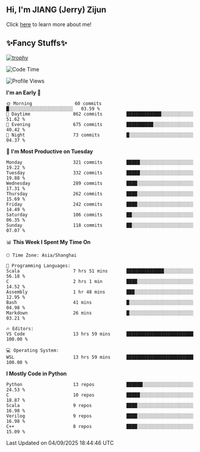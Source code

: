 ## Hi, I'm JIANG (Jerry) Zijun

Click [here](https://jzjerry.github.io/about/) to learn more about me!

## ✨Fancy Stuffs✨
[![trophy](https://github-profile-trophy.vercel.app/?username=jzjerry&theme=onedark)](https://github.com/ryo-ma/github-profile-trophy)
<!--START_SECTION:waka-->
![Code Time](http://img.shields.io/badge/Code%20Time-1%2C496%20hrs%2040%20mins-blue)

![Profile Views](http://img.shields.io/badge/Profile%20Views-0-blue)

**I'm an Early 🐤** 

```text
🌞 Morning                60 commits          █░░░░░░░░░░░░░░░░░░░░░░░░   03.59 % 
🌆 Daytime                862 commits         █████████████░░░░░░░░░░░░   51.62 % 
🌃 Evening                675 commits         ██████████░░░░░░░░░░░░░░░   40.42 % 
🌙 Night                  73 commits          █░░░░░░░░░░░░░░░░░░░░░░░░   04.37 % 
```
📅 **I'm Most Productive on Tuesday** 

```text
Monday                   321 commits         █████░░░░░░░░░░░░░░░░░░░░   19.22 % 
Tuesday                  332 commits         █████░░░░░░░░░░░░░░░░░░░░   19.88 % 
Wednesday                289 commits         ████░░░░░░░░░░░░░░░░░░░░░   17.31 % 
Thursday                 262 commits         ████░░░░░░░░░░░░░░░░░░░░░   15.69 % 
Friday                   242 commits         ████░░░░░░░░░░░░░░░░░░░░░   14.49 % 
Saturday                 106 commits         ██░░░░░░░░░░░░░░░░░░░░░░░   06.35 % 
Sunday                   118 commits         ██░░░░░░░░░░░░░░░░░░░░░░░   07.07 % 
```


📊 **This Week I Spent My Time On** 

```text
🕑︎ Time Zone: Asia/Shanghai

💬 Programming Languages: 
Scala                    7 hrs 51 mins       ██████████████░░░░░░░░░░░   56.18 % 
C                        2 hrs 1 min         ████░░░░░░░░░░░░░░░░░░░░░   14.52 % 
Assembly                 1 hr 48 mins        ███░░░░░░░░░░░░░░░░░░░░░░   12.95 % 
Bash                     41 mins             █░░░░░░░░░░░░░░░░░░░░░░░░   04.98 % 
Markdown                 26 mins             █░░░░░░░░░░░░░░░░░░░░░░░░   03.21 % 

🔥 Editors: 
VS Code                  13 hrs 59 mins      █████████████████████████   100.00 % 

💻 Operating System: 
WSL                      13 hrs 59 mins      █████████████████████████   100.00 % 
```

**I Mostly Code in Python** 

```text
Python                   13 repos            ██████░░░░░░░░░░░░░░░░░░░   24.53 % 
C                        10 repos            █████░░░░░░░░░░░░░░░░░░░░   18.87 % 
Scala                    9 repos             ████░░░░░░░░░░░░░░░░░░░░░   16.98 % 
Verilog                  9 repos             ████░░░░░░░░░░░░░░░░░░░░░   16.98 % 
C++                      8 repos             ████░░░░░░░░░░░░░░░░░░░░░   15.09 % 
```




 Last Updated on 04/09/2025 18:44:46 UTC
<!--END_SECTION:waka-->
